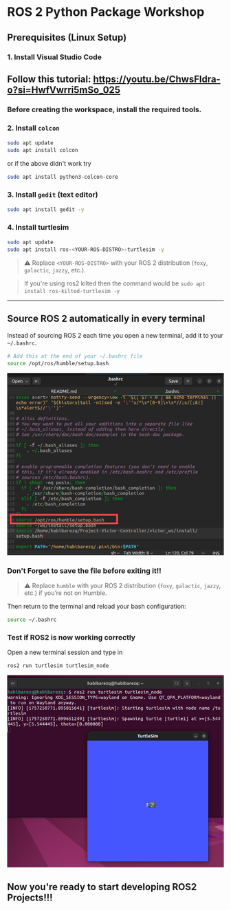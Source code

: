 # ROS 2 Python Package Workshop

## Prerequisites (Linux Setup)

### 1. Install Visual Studio Code 
Follow this tutorial: 
https://youtu.be/ChwsFldra-o?si=HwfVwrri5mSo_025
---
### Before creating the workspace, install the required tools.

### 2. Install `colcon`
```bash
sudo apt update
sudo apt install colcon 
```
or if the above didn't work try
```bash
sudo apt install python3-colcon-core
```

### 3. Install `gedit` (text editor)
```bash
sudo apt install gedit -y
```

### 4. Install turtlesim

```bash
sudo apt update
sudo apt install ros-<YOUR-ROS-DISTRO>-turtlesim -y
```

> ⚠️ Replace `<YOUR-ROS-DISTRO>` with your ROS 2 distribution (`foxy`, `galactic`, `jazzy`, etc.). 

> If you're using ros2 kilted then the command would be `sudo apt install ros-kilted-turtlesim -y`
---

## Source ROS 2 automatically in every terminal 
Instead of sourcing ROS 2 each time you open a new terminal, add it to your `~/.bashrc`.

```bash
# Add this at the end of your ~/.bashrc file
source /opt/ros/humble/setup.bash
```
![Bash file](assets/images/ros-source-bashfile.png)

### Don't Forget to save the file before exiting it!!

> ⚠️ Replace `humble` with your ROS 2 distribution (`foxy`, `galactic`, `jazzy`, etc.) if you’re not on Humble.

Then return to the terminal and reload your bash configuration:
```bash
source ~/.bashrc
```
### Test if ROS2 is now working correctly

Open a new terminal session and type in
```bash 
ros2 run turtlesim turtlesim_node 
```
![turtlesim Node](assets/images/turtle-sim.png)


## Now you're ready to start developing ROS2 Projects!!!


